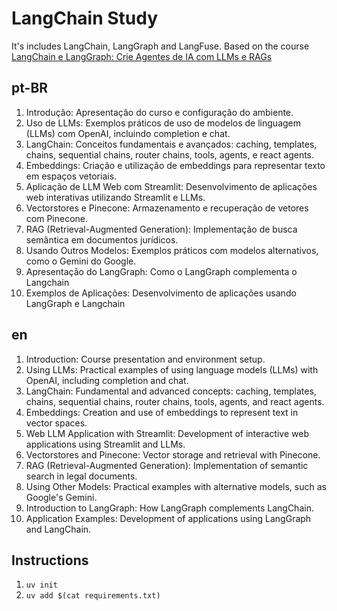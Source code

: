# LangChain Study

It's includes LangChain, LangGraph and LangFuse. Based on the course [LangChain e LangGraph: Crie Agentes de IA com LLMs e RAGs](https://www.udemy.com/course/lanchain)

## pt-BR

1. Introdução:  Apresentação do curso e configuração do ambiente.
2. Uso de LLMs: Exemplos práticos de uso de modelos de linguagem (LLMs) com OpenAI, incluindo completion e chat.
3. LangChain: Conceitos fundamentais e avançados: caching, templates, chains, sequential chains, router chains, tools, agents, e react agents.
4. Embeddings: Criação e utilização de embeddings para representar texto em espaços vetoriais.
5. Aplicação de LLM Web com Streamlit: Desenvolvimento de aplicações web interativas utilizando Streamlit e LLMs.
6. Vectorstores e Pinecone: Armazenamento e recuperação de vetores com Pinecone.
7. RAG (Retrieval-Augmented Generation): Implementação de busca semântica em documentos jurídicos.
8. Usando Outros Modelos: Exemplos práticos com modelos alternativos, como o Gemini do Google.
9. Apresentação do LangGraph: Como o LangGraph complementa o Langchain
10. Exemplos de Aplicações: Desenvolvimento de aplicações usando LangGraph e Langchain

## en

1. Introduction: Course presentation and environment setup.
2. Using LLMs: Practical examples of using language models (LLMs) with OpenAI, including completion and chat.
3. LangChain: Fundamental and advanced concepts: caching, templates, chains, sequential chains, router chains, tools, agents, and react agents.
4. Embeddings: Creation and use of embeddings to represent text in vector spaces.
5. Web LLM Application with Streamlit: Development of interactive web applications using Streamlit and LLMs.
6. Vectorstores and Pinecone: Vector storage and retrieval with Pinecone.
7. RAG (Retrieval-Augmented Generation): Implementation of semantic search in legal documents.
8. Using Other Models: Practical examples with alternative models, such as Google's Gemini.
9. Introduction to LangGraph: How LangGraph complements LangChain.
10. Application Examples: Development of applications using LangGraph and LangChain.

## Instructions

1. `uv init`
2. `uv add $(cat requirements.txt)`
